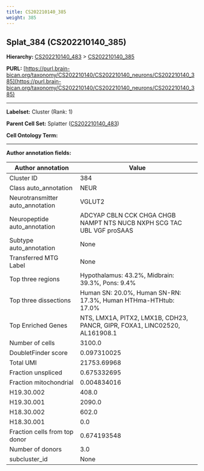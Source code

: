 ```yaml
---
title: CS202210140_385
weight: 385
---
```

## Splat_384 (CS202210140_385)
<b>Hierarchy: </b>
[CS202210140_483](../CS202210140_483) >
[CS202210140_385](../CS202210140_385)

**PURL:** [https://purl.brain-bican.org/taxonomy/CS202210140/CS202210140_neurons/CS202210140_385](https://purl.brain-bican.org/taxonomy/CS202210140/CS202210140_neurons/CS202210140_385)

---


**Labelset:** Cluster (Rank: 1)

**Parent Cell Set:** Splatter ([CS202210140_483](../CS202210140_483))



**Cell Ontology Term:** 

[MARKER GENES.]: #


---

[TRANSFERRED ANNOTATIONS.]: #


[AUTHOR ANNOTATION FIELDS.]: #


**Author annotation fields:**

| Author annotation | Value |
|-------------------|-------|
|Cluster ID|384|
|Class auto_annotation|NEUR|
|Neurotransmitter auto_annotation|VGLUT2|
|Neuropeptide auto_annotation|ADCYAP CBLN CCK CHGA CHGB NAMPT NTS NUCB NXPH SCG TAC UBL VGF proSAAS|
|Subtype auto_annotation|None|
|Transferred MTG Label|None|
|Top three regions|Hypothalamus: 43.2%, Midbrain: 39.3%, Pons: 9.4%|
|Top three dissections|Human SN: 20.0%, Human SN-RN: 17.3%, Human HTHma-HTHtub: 17.0%|
|Top Enriched Genes|NTS, LMX1A, PITX2, LMX1B, CDH23, PANCR, GIPR, FOXA1, LINC02520, AL161908.1|
|Number of cells|3100.0|
|DoubletFinder score|0.097310025|
|Total UMI|21753.69968|
|Fraction unspliced|0.675332695|
|Fraction mitochondrial|0.004834016|
|H19.30.002|408.0|
|H19.30.001|2090.0|
|H18.30.002|602.0|
|H18.30.001|0.0|
|Fraction cells from top donor|0.674193548|
|Number of donors|3.0|
|subcluster_id|None|
